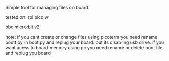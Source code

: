 Simple tool for managing files on board

tested on:
rpi pico w

bbc micro:bit v2

note:
if you cant create or change files using picoterm you need rename boott.py in boot.py and replug your board. but its disabling usb drive. if you want acess to board memory using pc you need rename or delete boot file and replug you board